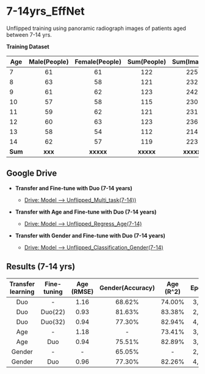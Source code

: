 # 7-14yrs_EffNet
Unflipped training using panoramic radiograph images of patients aged between 7-14 yrs.

**Training Dataset**

|  Age  | Male(People)  | Female(People)  | Sum(People)  |  Sum(Images) |
| ------|:-------------:|:---------------:|:------------:|:------------:|
|  7    |      61       |       61        |      122     |      225     |
|  8    |      63       |       58        |      121     |      232     |
|  9    |      61       |       62        |      123     |      242     |
|  10   |      57       |       58        |      115     |      230     |
|  11   |      59       |       62        |      121     |      231     |
|  12   |      60       |       63        |      123     |      236     |
|  13   |      58       |       54        |      112     |      214     |
|  14   |      62       |       57        |      119     |      223     |
|**Sum**|    **xxx**    |    **xxxxx**    |   **xxxxx**  |   **xxxxx**  |

## Google Drive
* **Transfer and Fine-tune with Duo (7-14 years)**
  * [Drive: Model --> Unflipped_Multi_task(7-14))](https://drive.google.com/drive/u/0/folders/1VtMGbAGY-p9oDw0X5pwFXr79_T6_r7r1)

* **Transfer with Age and Fine-tune with Duo (7-14 years)**
  * [Drive: Model --> Unflipped_Regress_Age(7-14)](https://drive.google.com/drive/u/0/folders/1lThC7Ft1dU3_4gGOPXNezZJJOwTLpZV5)

* **Transfer with Gender and Fine-tune with Duo (7-14 years)**
  * [Drive: Model --> Unflipped_Classification_Gender(7-14)](https://drive.google.com/drive/u/0/folders/1gSnNTp_DwS-gacctGDKAy0MGtKOMxsEk)

## Results (7-14 yrs)
|  Transfer learning  | Fine-tuning  | Age (RMSE)  | Gender(Accuracy)  |  Age (R^2) | Epochs |
| :------------------:|:------------:|:-----------:|:-----------------:|:----------:|:------:|
|         Duo         |      -       |     1.16    |      68.62%       |   74.00%   |  3,500 |
|         Duo         |    Duo(22)   |     0.93    |      81.63%       |   83.38%   |  2,000 |
|         Duo         |    Duo(32)   |     0.94    |      77.30%       |   82.94%   |  4,500 |
|         Age         |       -      |     1.18    |        -          |   73.41%   |  3,500 |
|         Age         |      Duo     |     0.94    |      75.51%       |   82.89%   |  3,500 |
|       Gender        |       -      |      -      |      65.05%       |     -      |  2,500 |
|       Gender        |      Duo     |     0.96    |      77.30%       |   82.26%   |  4,500 |

